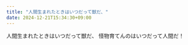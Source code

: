 ```yaml
---
title: "人間生まれたときはいつだって獣だ、"
date: 2024-12-21T15:34:30+09:00
---
```

人間生まれたときはいつだって獣だ、
怪物育てんのはいつだって人間だ！
